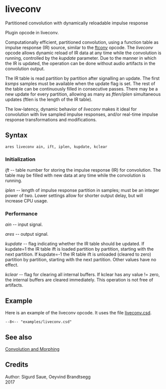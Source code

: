 <!--
id:liveconv
category:Signal Modifiers:Convolution and Morphing
-->
# liveconv
Partitioned convolution with dynamically reloadable impulse response

Plugin opcode in liveconv.

Computationally efficient, partitioned convolution, using a function table as impulse response (IR) source, similar to the [ftconv](../../opcodes/ftconv) opcode. The _liveconv_ opcode allows dynamic reload of IR data at any time while the convolution is running, controlled by the _kupdate_ parameter. Due to the manner in which the IR is updated, the operation can be done without audio artifacts in the convolution output.

The IR table is read partition by partition after signalling an update. The first _ksmps_ samples must be available when the update flag is set. The rest of the table can be continuously filled in consecutive passes. There may be a new update for every partition, allowing as many as _ftlen/iplen_ simultaneous updates (ftlen is the length of the IR table).

The low-latency, dynamic behavior of _liveconv_ makes it ideal for convolution with live sampled impulse responses, and/or real-time impulse response transformations and modifications.

## Syntax
``` csound-orc
ares liveconv ain, ift, iplen, kupdate, kclear
```

### Initialization

_ift_ -- table number for storing the impulse response (IR) for convolution. The table may be filled with new data at any time while the convolution is running.

_iplen_ -- length of impulse response partition in samples; must be an integer power of two. Lower settings allow for shorter output delay, but will increase CPU usage.

### Performance

_ain_ -- input signal.

_ares_ -- output signal.

_kupdate_ -- flag indicating whether the IR table should be updated. If kupdate=1 the IR table ift is loaded partition by partition, starting with the next partition. If kupdate=-1 the IR table ift is unloaded (cleared to zero) partition by partition, starting with the next partition. Other values have no effect.

_kclear_ -- flag for clearing all internal buffers. If kclear has any value != zero, the internal buffers are cleared immediately. This operation is not free of artifacts.

## Example

Here is an example of the liveconv opcode. It uses the file [liveconv.csd](../../examples/liveconv.csd).

``` csound-csd title="Example of the liveconv opcode." linenums="1"
--8<-- "examples/liveconv.csd"
```

## See also

[Convolution and Morphing](../../sigmod/conmorph)

## Credits

Author: Sigurd Saue, Oeyvind Brandtsegg<br>
2017<br>
